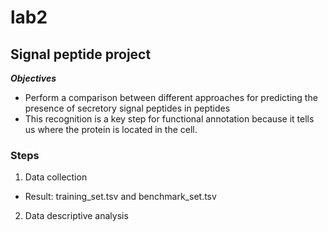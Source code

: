# lab2

## Signal peptide project

***Objectives***
- Perform a comparison between different approaches for predicting the presence of secretory signal peptides in peptides
- This recognition is a key step for functional annotation because it tells us where the protein is located in the cell. 

### Steps

1. Data collection
- Result: training_set.tsv and benchmark_set.tsv
2. Data descriptive analysis
